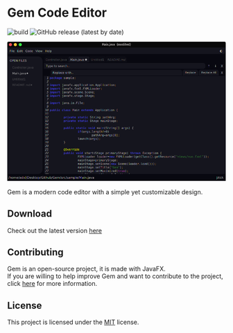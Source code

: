 # Gem Code Editor

![build](https://github.com/adxl/Gem/workflows/build/badge.svg)
![GitHub release (latest by date)](https://img.shields.io/github/v/release/adxl/Gem?label=version)


<p align="center">
    <img src="resources/gems1.png" alt="">
</p>
Gem is a modern code editor with a simple yet customizable design.  

## Download
Check out the latest version [here](https://github.com/adxl/Gem/releases/latest)

## Contributing
Gem is an open-source project, it is made with JavaFX.  
If you are willing to help improve Gem and want to contribute to the project, click [here](https://github.com/adxl/Gem/blob/master/CONTRIBUTING.md) for more information.

## License
This project is licensed under the [MIT](https://github.com/adxl/Gem/blob/master/LICENSE.md) license.





